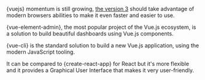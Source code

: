 {vuejs} momentum is still growing, [the version 3](https://medium.com/vue-mastery/evan-you-previews-vue-js-3-0-ab063dec3547) should take advantage of modern browsers abilities to make it even faster and easier to use.

{vue-element-admin}, the most popular project of the Vue.js ecosystem, is a solution to build beautiful dashboards using Vue.js components.

{vue-cli} is the standard solution to build a new Vue.js application, using the modern JavaScript tooling.

It can be compared to {create-react-app} for React but it's more flexible and it provides a Graphical User Interface that makes it very user-friendly.